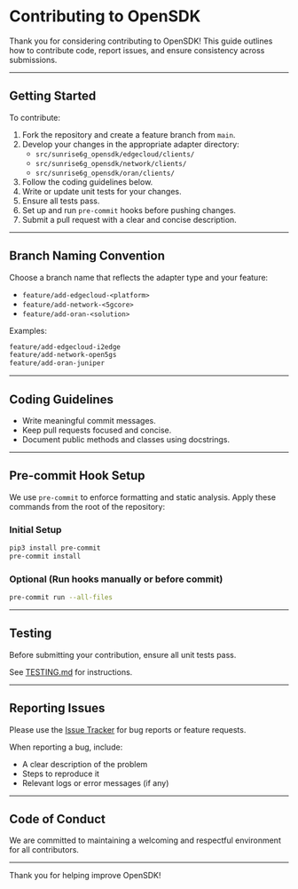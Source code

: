 # Contributing to OpenSDK

Thank you for considering contributing to OpenSDK! This guide outlines how to contribute code, report issues, and ensure consistency across submissions.

---

## Getting Started

To contribute:

1. Fork the repository and create a feature branch from `main`.
2. Develop your changes in the appropriate adapter directory:
   - `src/sunrise6g_opensdk/edgecloud/clients/`
   - `src/sunrise6g_opensdk/network/clients/`
   - `src/sunrise6g_opensdk/oran/clients/`
3. Follow the coding guidelines below.
4. Write or update unit tests for your changes.
5. Ensure all tests pass.
6. Set up and run `pre-commit` hooks before pushing changes.
7. Submit a pull request with a clear and concise description.

---

## Branch Naming Convention

Choose a branch name that reflects the adapter type and your feature:

- `feature/add-edgecloud-<platform>`
- `feature/add-network-<5gcore>`
- `feature/add-oran-<solution>`

Examples:
```bash
feature/add-edgecloud-i2edge
feature/add-network-open5gs
feature/add-oran-juniper
```

---

## Coding Guidelines

- Write meaningful commit messages.
- Keep pull requests focused and concise.
- Document public methods and classes using docstrings.

---

## Pre-commit Hook Setup

We use `pre-commit` to enforce formatting and static analysis. Apply these commands from the root of the repository:

### Initial Setup

```bash
pip3 install pre-commit
pre-commit install
```

### Optional (Run hooks manually or before commit)

```bash
pre-commit run --all-files
```

---

## Testing

Before submitting your contribution, ensure all unit tests pass.

See [TESTING.md](TESTING.md) for instructions.

---

## Reporting Issues

Please use the [Issue Tracker](https://github.com/SunriseOpenOperatorPlatform/sunrise6g-opensdk/issues) for bug reports or feature requests.

When reporting a bug, include:

- A clear description of the problem
- Steps to reproduce it
- Relevant logs or error messages (if any)

---

## Code of Conduct

We are committed to maintaining a welcoming and respectful environment for all contributors.

---

Thank you for helping improve OpenSDK!
